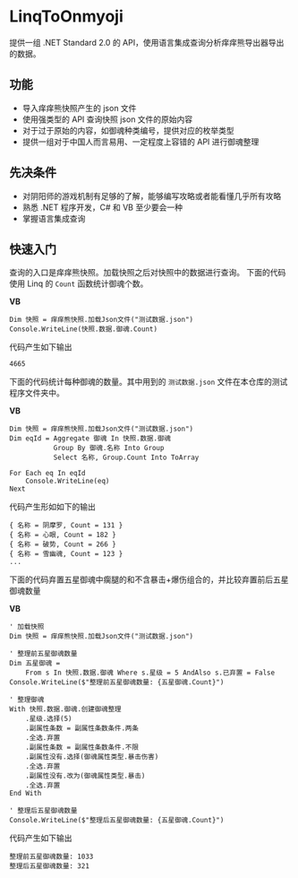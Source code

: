 # LinqToOnmyoji
提供一组 .NET Standard 2.0 的 API，使用语言集成查询分析痒痒熊导出器导出的数据。

## 功能
- 导入痒痒熊快照产生的 json 文件
- 使用强类型的 API 查询快照 json 文件的原始内容
- 对于过于原始的内容，如御魂种类编号，提供对应的枚举类型
- 提供一组对于中国人而言易用、一定程度上容错的 API 进行御魂整理

## 先决条件
- 对阴阳师的游戏机制有足够的了解，能够编写攻略或者能看懂几乎所有攻略
- 熟悉 .NET 程序开发，C# 和 VB 至少要会一种
- 掌握语言集成查询

## 快速入门
查询的入口是痒痒熊快照。加载快照之后对快照中的数据进行查询。
下面的代码使用 Linq 的 `Count` 函数统计御魂个数。

__VB__
```vbnet
Dim 快照 = 痒痒熊快照.加载Json文件("测试数据.json")
Console.WriteLine(快照.数据.御魂.Count)
```
代码产生如下输出
```console
4665
```

下面的代码统计每种御魂的数量。其中用到的 `测试数据.json` 文件在本仓库的测试程序文件夹中。

__VB__
```vbnet
Dim 快照 = 痒痒熊快照.加载Json文件("测试数据.json")
Dim eqId = Aggregate 御魂 In 快照.数据.御魂
           Group By 御魂.名称 Into Group
           Select 名称, Group.Count Into ToArray

For Each eq In eqId
    Console.WriteLine(eq)
Next
```
代码产生形如如下的输出
```console
{ 名称 = 阴摩罗, Count = 131 }
{ 名称 = 心眼, Count = 182 }
{ 名称 = 破势, Count = 266 }
{ 名称 = 雪幽魂, Count = 123 }
...
```

下面的代码弃置五星御魂中瘸腿的和不含暴击+爆伤组合的，并比较弃置前后五星御魂数量

__VB__
```vbnet
' 加载快照
Dim 快照 = 痒痒熊快照.加载Json文件("测试数据.json")

' 整理前五星御魂数量
Dim 五星御魂 =
    From s In 快照.数据.御魂 Where s.星级 = 5 AndAlso s.已弃置 = False
Console.WriteLine($"整理前五星御魂数量: {五星御魂.Count}")

' 整理御魂
With 快照.数据.御魂.创建御魂整理
    .星级.选择(5)
    .副属性条数 = 副属性条数条件.两条
    .全选.弃置
    .副属性条数 = 副属性条数条件.不限
    .副属性没有.选择(御魂属性类型.暴击伤害)
    .全选.弃置
    .副属性没有.改为(御魂属性类型.暴击)
    .全选.弃置
End With

' 整理后五星御魂数量
Console.WriteLine($"整理后五星御魂数量: {五星御魂.Count}")
```
代码产生如下输出
```console
整理前五星御魂数量: 1033
整理后五星御魂数量: 321
```
